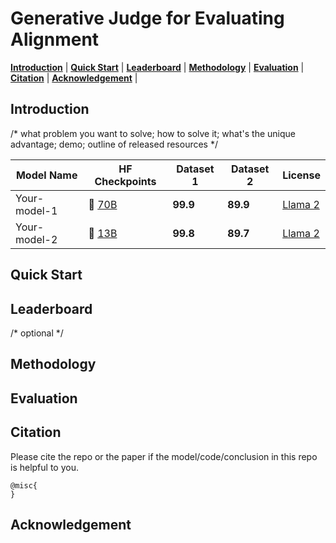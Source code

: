 # Generative Judge for Evaluating Alignment

[**Introduction**](https://github.com/GAIR-NLP/auto-j/#introduction) | 
[**Quick Start**](https://github.com/GAIR-NLP/auto-j/#quick-start) | 
[**Leaderboard**](https://github.com/GAIR-NLP/auto-j/#leaderboard) | 
[**Methodology**](https://github.com/GAIR-NLP/auto-j/#methodology) | 
[**Evaluation**](https://github.com/GAIR-NLP/auto-j/#evaluation) |
[**Citation**](https://github.com/GAIR-NLP/auto-j/#Citation) |
[**Acknowledgement**](https://github.com/GAIR-NLP/auto-j/#acknowledgement) |


## Introduction

/* what problem you want to solve; how to solve it; what's the unique advantage; demo; outline of released resources */ 


| Model Name | HF Checkpoints | Dataset 1 | Dataset 2 | License |
| ----- |------| ---- |------|------|
| Your-model-1 | 🤗 <a href="https://huggingface.co/GAIR/xxx" target="_blank">70B</a> | **99.9**  |  **89.9**| [Llama 2](https://ai.meta.com/resources/models-and-libraries/llama-downloads/) |
| Your-model-2 | 🤗 <a href="https://huggingface.co/GAIR/xxx" target="_blank">13B</a> | **99.8**  |  **89.7**| [Llama 2](https://ai.meta.com/resources/models-and-libraries/llama-downloads/) |



## Quick Start

## Leaderboard

/* optional */

## Methodology

## Evaluation

## Citation

Please cite the repo or the paper if the model/code/conclusion in this repo is helpful to you.

```
@misc{
}
```

## Acknowledgement

